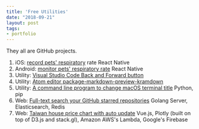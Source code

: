 ```yaml
---
title: 'Free Utilities'
date: "2018-09-21"
layout: post
tags:
- portfolio
---
```


They all are GitHub projects.

1. iOS: [record pets' respiratory](https://itunes.apple.com/us/app/maolife/id1397714182) rate React Native
2. Android: [monitor pets' respiratory rate](https://play.google.com/store/apps/details?id=com.maolife) React Native
3. Utility: [Visual Studio Code Back and Forward button](https://marketplace.visualstudio.com/items?itemName=grimmer.vscode-back-forward-button)
4. Utility: [Atom editor package-markdown-preview-kramdown](https://atom.io/packages/markdown-preview-kramdown)
5. Utility: [A command line program to change macOS terminal title](https://pypi.org/project/termtitle/) Python, pip
6. Web: [Full-text search your GitHub starred repositories](https://searchgithub.herokuapp.com/) Golang Server, Elasticsearch, Redis
7. Web: [Taiwan house price chart with auto update](https://grimmer.io/Taiwan-house-price-chart/) Vue.js, Plotly (built on top of D3.js and stack.gl), Amazon AWS's Lambda, Google's Firebase
